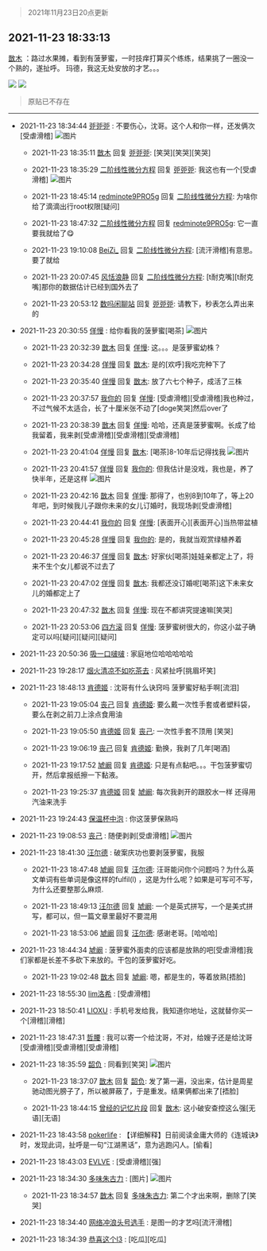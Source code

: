 > 2021年11月23日20点更新
<link rel="stylesheet" href="https://cdn.jsdelivr.net/gh/taotie6/sampleJSON@main/css/photo_show.css">
<meta name="referrer" content="no-referrer" />


 ## 2021-11-23 18:33:13 

 [㪚木](https://www.coolapk.com/feed/31664572?shareKey=YzEyMjlkYWIxYmJjNjE5Y2M5ZDQ~) ：路过水果摊，看到有菠萝蜜，一时技痒打算买个练练，结果挑了一圈没一个熟的，遂扯呼。
玛德，我这无处安放的才艺。。。 

<div class="album">
<img class="img-item" src="https://image.coolapk.com/feed/2021/1122/23/1081091_f5957813_5478_8391_426@378x545.gif" />
<img class="img-item" src="https://image.coolapk.com/feed/2019/0414/11/1081091_1555210962_859@350x178.gif" />
</div>

> 原贴已不存在 

 ------- 

- 2021-11-23 18:34:44 [戼戼戼](uid=4044548) : 不要伤心，沈哥。这个人和你一样，还发俩次[受虐滑稽] ![图片](https://image.coolapk.com/feed/2021/1123/18/4044548_04877b3d_3684_0158_751@1080x2400.jpeg)

    - 2021-11-23 18:35:11 [㪚木](uid=1081091) 回复 [戼戼戼](uid=4044548): [笑哭][笑哭][笑哭] 

    - 2021-11-23 18:35:29 [二阶线性微分方程](uid=3594406) 回复 [戼戼戼](uid=4044548): 我这也有一个[受虐滑稽] ![图片](https://image.coolapk.com/feed/2021/1123/18/3594406_f4aaba4a_3728_5968_279@1440x3120.jpeg)

    - 2021-11-23 18:45:14 [redminote9PRO5g](uid=5832868) 回复 [二阶线性微分方程](uid=3594406): 为啥你给了滴滴出行root权限[疑问] 

    - 2021-11-23 18:47:32 [二阶线性微分方程](uid=3594406) 回复 [redminote9PRO5g](uid=5832868): 它一直要我就给了😋 

    - 2021-11-23 19:10:08 [BeiZi_](uid=2094091) 回复 [二阶线性微分方程](uid=3594406): [流汗滑稽]有意思。要了就给 

    - 2021-11-23 20:07:45 [风恬浪静](uid=2415886) 回复 [二阶线性微分方程](uid=3594406): [t耐克嘴][t耐克嘴]那你的数据估计已经到国外去了 

    - 2021-11-23 20:53:12 [数吗闲聊站](uid=3496335) 回复 [戼戼戼](uid=4044548): 请教下，秒表怎么弄出来的 

- 2021-11-23 20:30:55 [佯慢](uid=888105) : 给你看我的菠萝蜜[喝茶] ![图片](https://image.coolapk.com/feed/2021/1123/20/888105_1c700da1_0654_5424_222@2494x3325.jpeg)

    - 2021-11-23 20:32:39 [㪚木](uid=1081091) 回复 [佯慢](uid=888105): 这。。。是菠萝蜜幼株？ 

    - 2021-11-23 20:34:28 [佯慢](uid=888105) 回复 [㪚木](uid=1081091): 是的[欢呼]我吃完种下了 

    - 2021-11-23 20:35:40 [佯慢](uid=888105) 回复 [㪚木](uid=1081091): 放了六七个种子，成活了三株 

    - 2021-11-23 20:37:57 [我你的](uid=3530668) 回复 [佯慢](uid=888105): [受虐滑稽][受虐滑稽]我也种过，不过气候不太适合，长了十厘米张不动了[doge笑哭]然后over了 

    - 2021-11-23 20:38:39 [㪚木](uid=1081091) 回复 [佯慢](uid=888105): 哈哈，还真是菠萝蜜啊。长成了给我留着，我来剥[受虐滑稽][受虐滑稽][受虐滑稽] 

    - 2021-11-23 20:41:04 [佯慢](uid=888105) 回复 [㪚木](uid=1081091): [喝茶]8-10年后记得找我 ![图片](https://image.coolapk.com/feed/2021/1123/20/888105_0d2a3241_1263_3192_251@1080x1205.jpeg)

    - 2021-11-23 20:41:57 [佯慢](uid=888105) 回复 [我你的](uid=3530668): 但我估计是没戏，我也是，养了快半年，还是这样 ![图片](https://image.coolapk.com/feed/2021/1123/20/888105_0d2a3241_1263_3192_251@1080x1205.jpeg)

    - 2021-11-23 20:42:16 [㪚木](uid=1081091) 回复 [佯慢](uid=888105): 那得了，也别8到10年了，等上20年吧，到时候我儿子跟你未来的女儿订婚时，我现场剥[受虐滑稽] 

    - 2021-11-23 20:44:41 [我你的](uid=3530668) 回复 [佯慢](uid=888105): [表面开心][表面开心]当热带盆植 

    - 2021-11-23 20:45:28 [佯慢](uid=888105) 回复 [我你的](uid=3530668): 是的，我就当观赏绿植养着 

    - 2021-11-23 20:46:37 [佯慢](uid=888105) 回复 [㪚木](uid=1081091): 好家伙[喝茶]娃娃亲都定上了，将来不生个女儿都说不过去了 

    - 2021-11-23 20:47:02 [佯慢](uid=888105) 回复 [㪚木](uid=1081091): 我都还没订婚呢[喝茶]这下未来女儿的婚都定上了 

    - 2021-11-23 20:47:32 [㪚木](uid=1081091) 回复 [佯慢](uid=888105): 现在不都讲究提速嘛[笑哭] 

    - 2021-11-23 20:53:06 [四方滚](uid=851755) 回复 [佯慢](uid=888105): 菠萝蜜树很大的，你这小盆子确定可以吗[疑问][疑问][疑问] 

- 2021-11-23 20:50:36 [吸一口啵啵](uid=3092972) : 家庭地位哈哈哈哈哈 

- 2021-11-23 19:28:17 [烟火清凉不如吃茶去](uid=4279524) : 风紧扯呼[挑眉坏笑] 

- 2021-11-23 18:48:13 [肯德姬](uid=1097549) : 沈哥有什么诀窍吗 菠萝蜜好粘手啊[流泪] 

    - 2021-11-23 19:05:04 [丧己](uid=2217573) 回复 [肯德姬](uid=1097549): 要么戴一次性手套或者塑料袋，要么在剥之前刀上涂点食用油 

    - 2021-11-23 19:05:50 [肯德姬](uid=1097549) 回复 [丧己](uid=2217573): 一次性手套不顶用 [笑哭] 

    - 2021-11-23 19:06:19 [丧己](uid=2217573) 回复 [肯德姬](uid=1097549): 勤换，我剥了几年[喝酒] 

    - 2021-11-23 19:17:52 [虓阚](uid=1518342) 回复 [肯德姬](uid=1097549): 只是有点黏吧。。。干包菠萝蜜切开，然后拿报纸擦一下黏液。 

    - 2021-11-23 19:25:37 [肯德姬](uid=1097549) 回复 [虓阚](uid=1518342): 每次我剥开的跟胶水一样 还得用汽油来洗手 

- 2021-11-23 19:24:43 [保温杯中泡](uid=832725) : 你这菠萝保熟吗 

- 2021-11-23 19:08:53 [丧己](uid=2217573) : 随便剥剥[受虐滑稽] ![图片](https://image.coolapk.com/feed/2021/1123/19/2217573_9ec05dd5_5731_8915_54@3325x2494.jpeg)

- 2021-11-23 18:41:30 [汪尔德](uid=1595236) : 破案庆功也要剥菠萝蜜，我服 

    - 2021-11-23 18:47:48 [虓阚](uid=1518342) 回复 [汪尔德](uid=1595236): 汪哥能问你个问题吗？为什么英文单词有些单词是像这样的fulfil(l)
，这是为什么呢？如果是可写可不写，为什么还要整那么麻烦. 

    - 2021-11-23 18:49:13 [汪尔德](uid=1595236) 回复 [虓阚](uid=1518342): 一个是英式拼写，一个是美式拼写，都可以，但一篇文章里最好不要混用 

    - 2021-11-23 18:53:06 [虓阚](uid=1518342) 回复 [汪尔德](uid=1595236): 感谢老哥。[哈哈哈] 

- 2021-11-23 18:44:34 [虓阚](uid=1518342) : 菠萝蜜外面卖的应该都是放熟的吧[受虐滑稽]我们家都是长差不多砍下来放的。干包的菠萝蜜好吃。 

    - 2021-11-23 19:02:48 [㪚木](uid=1081091) 回复 [虓阚](uid=1518342): 嗯，都是生的，等着放熟[捂脸] 

- 2021-11-23 18:55:30 [lim洛希](uid=816320) : [受虐滑稽] 

- 2021-11-23 18:50:41 [LIOXU](uid=2824671) : 手机号发给我，我知道你地址，这就替你买一个[滑稽][滑稽] 

- 2021-11-23 18:47:31 [哲腰](uid=3314896) : 我可以寄一个给沈哥，不对，给嫂子还是给沈哥[受虐滑稽][受虐滑稽][受虐滑稽] 

- 2021-11-23 18:35:59 [韶负](uid=3378542) : 同看到[笑哭] ![图片](https://image.coolapk.com/feed/2021/1123/18/3378542_3758_6487_535@828x1792.jpg)

    - 2021-11-23 18:37:07 [㪚木](uid=1081091) 回复 [韶负](uid=3378542): 发了第一遍，没出来，估计是周星驰动图光膀子了，所以被屏蔽了，于是重发。结果俩都出来了[捂脸] 

    - 2021-11-23 18:44:15 [曾经的记忆片段](uid=2703645) 回复 [㪚木](uid=1081091): 这小破安查控这么强[无语][无语] 

- 2021-11-23 18:43:58 [pokerlife](uid=575409) : 【详细解释】日前阅读金庸大师的《连城诀》时，发现此词，扯呼是一句“江湖黑话”，意为逃跑闪人。[偷看] 

- 2021-11-23 18:43:03 [EVLVE](uid=624501) : [受虐滑稽][强] 

- 2021-11-23 18:34:30 [多味朱古力](uid=1614110) : [图片] ![图片](https://image.coolapk.com/feed/2021/1123/18/1614110_dfe8b993_3669_9208_660@1080x2340.jpeg)

    - 2021-11-23 18:34:57 [㪚木](uid=1081091) 回复 [多味朱古力](uid=1614110): 第二个才出来啊，删除了[笑哭] 

- 2021-11-23 18:34:40 [网络冲浪头号选手](uid=1864467) : 是图一的才艺吗[流汗滑稽] 

- 2021-11-23 18:34:39 [恭喜这个l3](uid=994412) : [吃瓜][吃瓜] 

